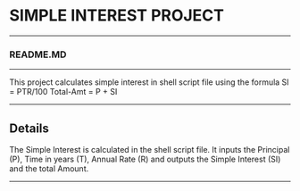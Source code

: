 # SIMPLE INTEREST PROJECT
---
### README.MD

---

This project calculates simple interest in shell script file using the formula
SI = PTR/100
Total-Amt = P + SI

---

## Details

The Simple Interest is calculated in the shell script file. It inputs the Principal (P), Time in years (T), Annual Rate (R) and outputs the Simple Interest (SI) and the total Amount. 

---


